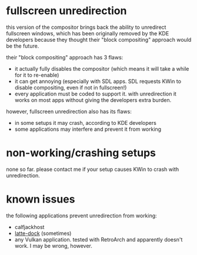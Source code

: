 # fullscreen unredirection

this version of the compositor brings back the ability to unredirect fullscreen windows, which has been originally removed by the KDE developers because they thought their "block compositing" approach would be the future.

their "block compositing" approach has 3 flaws:

- it actually fully disables the compositor (which means it will take a while for it to re-enable)
- it can get annoying (especially with SDL apps. SDL requests KWin to disable compositing, even if not in fullscreen!)
- every application must be coded to support it. with unredirection it works on most apps without giving the developers extra burden.

however, fullscreen unredirection also has its flaws:

- in some setups it may crash, according to KDE developers
- some applications may interfere and prevent it from working

# non-working/crashing setups

none so far. please contact me if your setup causes KWin to crash with unredirection.

# known issues

the following applications prevent unredirection from working:

- calfjackhost
- [latte-dock](https://github.com/tildearrow/kwin-lowlatency/issues/1#issuecomment-483403493) (sometimes)
- any Vulkan application. tested with RetroArch and apparently doesn't work. I may be wrong, however.
